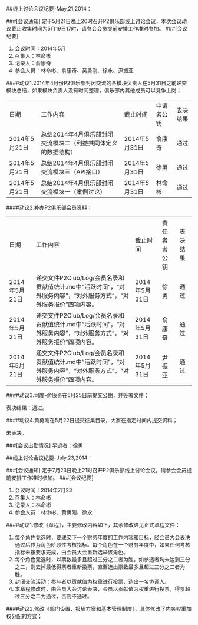 ##线上讨论会议纪要-May,21,2014：

###[会议通知]
定于5月21日晚上20时召开P2俱乐部线上讨论会议，本次会议动议截止收集时间为5月19日17时，请参会会员提前安排工作准时参加。
###[会议纪要]
1. 会议时间：2014年5月
2. 召集人：林命彬
2. 记录人：俞康奇
3. 参会人员：林命彬、俞康奇、黄勇刚、徐永、尹振亚

####动议1.2014年4月份P2俱乐部封闭交流的各模块负责人在5月31日之前递交模块总结，如果模块负责人没有时间整理，俱乐部内其他成员可以竞争上岗；

<table>
   <tr><td>日期</td><td>工作内容</td><td>截止时间</td><td>申请者公钥</td><td>表决结果</td></tr>
   <tr><td>2014年5月21日</td><td>总结2014年4月俱乐部封闭交流模块二（利益共同体定义的数据结构）</td><td>2014年5月31日</td><td>俞康奇</td><td>通过</td></tr>
   <tr><td>2014年5月21日</td><td>总结2014年4月俱乐部封闭交流模块三（API接口）</td><td>2014年5月31日</td><td>徐勇</td><td>通过</td></tr>
   <tr><td>2014年5月21日</td><td>总结2014年4月俱乐部封闭交流模块一（案例讨论）</td><td>2014年5月31日</td><td>林命彬</td><td>通过</td></tr>
</table>

####动议2.补办P2俱乐部会员资料；

<table>
   <tr><td>日期</td><td>工作内容</td><td>截止时间</td><td>责任者者公钥</td><td>表决结果</td></tr>
   <tr><td>2014年5月21日</td><td>递交文件P2Club/Log/会员名录和贡献值统计.md中“活跃时间”，“对外服务内容”，“对外服务方式”，“对外服务报价”四项内容。</td><td>2014年5月31日</td><td>徐勇</td><td>通过</td></tr>
   <tr><td>2014年5月21日</td><td>递交文件P2Club/Log/会员名录和贡献值统计.md中“活跃时间”，“对外服务内容”，“对外服务方式”，“对外服务报价”四项内容。</td><td>2014年5月31日</td><td>俞康奇</td><td>通过</td></tr>
   <tr><td>2014年5月21日</td><td>递交文件P2Club/Log/会员名录和贡献值统计.md中“活跃时间”，“对外服务内容”，“对外服务方式”，“对外服务报价”四项内容。</td><td>2014年5月31日</td><td>尹振亚</td><td>通过</td></tr>
</table>

####动议3.司库-俞康奇在5月25日前提交公钥，并签署文件；

表决结果：通过。

####动议4.黄勇刚在5月22日提交征集目录，大家在指定时间内提交资料；

未表决。

###[会议出勤情况]
早退者：徐勇



##线上讨论会议纪要-July,23,2014：

###[会议通知]
定于7月23日晚上21时召开P2俱乐部线上讨论会议，请参会会员提前安排工作准时参加。
###[会议纪要]
1. 会议时间：2014年7月23
2. 召集人：林命彬
2. 记录人：林命彬
3. 参会人员：林命彬、黄勇刚、徐永

####动议1.修改《章程》，主要修改内容如下，其余修改详见正式章程文件：
1. 每个角色竞选时，要递交下一个财务年度的工作内容和目标，经会员大会表决通过后作为角色阶段性考核指标。每个角色在一个财务年度中，如果任何考核指标未按要求完成，由会员大会重新选举该角色。
2. 每个角色竞选时，以票数最多且超过三分之二者为胜。如参选者均未达到三分之二，则去掉最低得票者重新投票，直至选出票数最多且超过三分之二者为胜。
3. 封闭交流活动：参与者以贡献值为权重进行投票，选出一名协调人。
4. 本章程修改时，由会员大会讨论表决，会员以贡献值为权重进行投票，得票超过三分之二为通过，否则不通过。

####动议2.修改《部门设置、报酬方案和基本管理制度》，具体修改了内务权重加权分配的方式；



